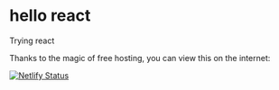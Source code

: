 # hello react

Trying react

Thanks to the magic of free hosting, you can view this on the internet:

[![Netlify Status](https://api.netlify.com/api/v1/badges/7e929810-5e49-4a9f-90f8-b7eed7ac76e5/deploy-status)](https://app.netlify.com/sites/serene-brattain-29acd8/deploys)
